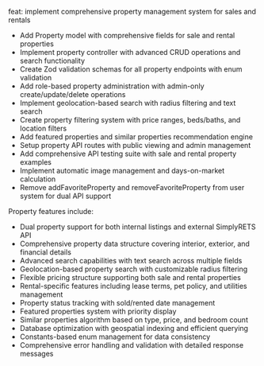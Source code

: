 feat: implement comprehensive property management system for sales and rentals

- Add Property model with comprehensive fields for sale and rental properties
- Implement property controller with advanced CRUD operations and search functionality
- Create Zod validation schemas for all property endpoints with enum validation
- Add role-based property administration with admin-only create/update/delete operations
- Implement geolocation-based search with radius filtering and text search
- Create property filtering system with price ranges, beds/baths, and location filters
- Add featured properties and similar properties recommendation engine
- Setup property API routes with public viewing and admin management
- Add comprehensive API testing suite with sale and rental property examples
- Implement automatic image management and days-on-market calculation
- Remove addFavoriteProperty and removeFavoriteProperty from user system for dual API support

Property features include:
- Dual property support for both internal listings and external SimplyRETS API
- Comprehensive property data structure covering interior, exterior, and financial details
- Advanced search capabilities with text search across multiple fields
- Geolocation-based property search with customizable radius filtering
- Flexible pricing structure supporting both sale and rental properties
- Rental-specific features including lease terms, pet policy, and utilities management
- Property status tracking with sold/rented date management
- Featured properties system with priority display
- Similar properties algorithm based on type, price, and bedroom count
- Database optimization with geospatial indexing and efficient querying
- Constants-based enum management for data consistency
- Comprehensive error handling and validation with detailed response messages